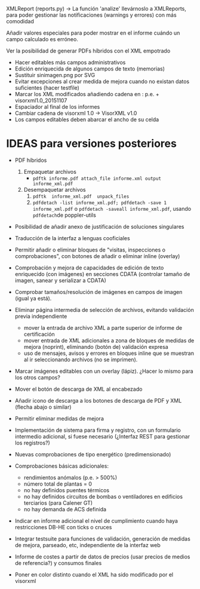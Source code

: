 XMLReport (reports.py) -> La función 'analize' llevárnoslo a XMLReports, para poder gestionar las notificaciones
(warnings y errores) con más comodidad

Añadir valores especiales para poder mostrar en el informe cuándo un campo calculado es erróneo.

Ver la posibilidad de generar PDFs híbridos con el XML empotrado

- Hacer editables más campos administrativos
- Edición enriquecida de algunos campos de texto (memorias)
- Sustituir sinimagen.png por SVG
- Evitar excepciones al crear medida de mejora cuando no existan datos suficientes (hacer testfile)
- Marcar los XML modificados añadiendo cadena en <Procedimiento>: p.e. + visorxml1.0_20151107
- Espaciador al final de los informes
- Cambiar cadena de visorxml 1.0 -> VisorXML v1.0
- Los campos editables deben abarcar el ancho de su celda

IDEAS para versiones posteriores
================================

- PDF híbridos
    1. Empaquetar archivos
        - `pdftk informe.pdf attach_file informe.xml output informe_xml.pdf`
    2. Desempaquetar archivos
        1. `pdftk  informe_xml.pdf  unpack_files`
        2. `pdfdetach -list informe_xml.pdf; pdfdetach -save 1 informe_xml.pdf` o `pdfdetach -saveall informe_xml.pdf`, usando `pdfdetach`de poppler-utils
- Posibilidad de añadir anexo de justificación de soluciones singulares
- Traducción de la interfaz a lenguas cooficiales
- Permitir añadir o eliminar bloques de "visitas, inspecciones o comprobaciones", con botones de añadir o eliminar inline (overlay)
- Comprobación y mejora de capacidades de edición de texto enriquecido (con imágenes) en secciones CDATA (controlar tamaño de imagen, sanear y serializar a CDATA)
- Comprobar tamaños/resolución de imágenes en campos de imagen (igual ya está).

- Eliminar página intermedia de selección de archivos, evitando validación previa independiente
    - mover la entrada de archivo XML a parte superior de informe de certificación
    - mover entrada de XML adicionales a zona de bloques de medidas de mejora (noprint), eliminando (botón de) validación expresa
    - uso de mensajes, avisos y errores en bloques inline que se muestran al ir seleccionando archivos (no se imprimen).
- Marcar imágenes editables con un overlay (lápiz). ¿Hacer lo mismo para los otros campos?
- Mover el botón de descarga de XML al encabezado
- Añadir icono de descarga a los botones de descarga de PDF y XML (flecha abajo o similar)
- Permitir eliminar medidas de mejora

- Implementación de sistema para firma y registro, con un formulario intermedio adicional, si fuese necesario (¿Interfaz REST para gestionar los registros?)
- Nuevas comprobaciones de tipo energético (predimensionado)
- Comprobaciones básicas adicionales:
    - rendimientos anómalos (p.e. > 500%)
    - número total de plantas = 0
    - no hay definidos puentes térmicos
    - no hay definidos circuitos de bombas o ventiladores en edificios terciarios (para Calener GT)
    - no hay demanda de ACS definida
- Indicar en informe adicional el nivel de cumplimiento cuando haya restricciones DB-HE con ticks o cruces
- Integrar testsuite para funciones de validación, generación de medidas de mejora, parseado, etc, independiente de la interfaz web
- Informe de costes a partir de datos de precios (usar precios de medios de referencia?) y consumos finales
- Poner en color distinto cuando el XML ha sido modificado por el visorxml

